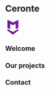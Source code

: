 # Ceronte
![Ceronte](https://github.com/adam-p/markdown-here/raw/master/src/common/images/icon48.png "Ceronte")


## Welcome
## Our projects
## Contact
